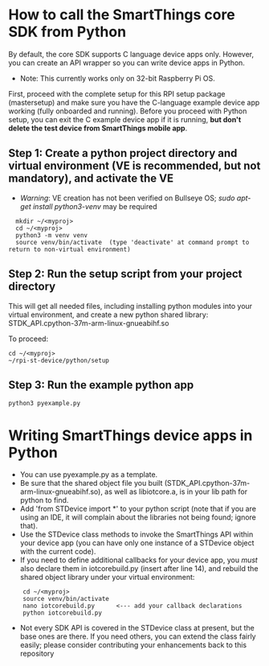 # How to call the SmartThings core SDK from Python

By default, the core SDK supports C language device apps only.  However, you can create an API wrapper so you can write device apps in Python.

- Note:  This currently works only on 32-bit Raspberry Pi OS. 

First, proceed with the complete setup for this RPI setup package (mastersetup) and make sure you have the C-language example device app working (fully onboarded and running).
Before you proceed with Python setup, you can exit the C example device app if it is running, **but don't delete the test device from SmartThings mobile app**.

## Step 1: Create a python project directory and virtual environment (VE is recommended, but not mandatory), and activate the VE
- *Warning*: VE creation has not been verified on Bullseye OS; *sudo apt-get install python3-venv* may be required
```
  mkdir ~/<myproj>
  cd ~/<myproj>
  python3 -m venv venv
  source venv/bin/activate  (type 'deactivate' at command prompt to return to non-virtual environment)
```
## Step 2: Run the setup script from your project directory
This will get all needed files, including installing python modules into your virtual environment, and create a new python shared library: STDK_API.cpython-37m-arm-linux-gnueabihf.so

To proceed:
```
cd ~/<myproj>
~/rpi-st-device/python/setup
```

## Step 3: Run the example python app
```
python3 pyexample.py
```


# Writing SmartThings device apps in Python
- You can use pyexample.py as a template.  
- Be sure that the shared object file you built (STDK_API.cpython-37m-arm-linux-gnueabihf.so), as well as libiotcore.a, is in your lib path for python to find.
- Add 'from STDevice import \*' to your python script (note that if you are using an IDE, it will complain about the libraries not being found; ignore that).
- Use the STDevice class methods to invoke the SmartThings API within your device app (you can have only one instance of a STDevice object with the current code).
- If you need to define additional callbacks for your device app, you *must* also declare them in iotcorebuild.py (insert after line 14), and rebuild the shared object library under your virtual environment:
```
    cd ~/<myproj>
    source venv/bin/activate
    nano iotcorebuild.py      <--- add your callback declarations
    python iotcorebuild.py
```
- Not every SDK API is covered in the STDevice class at present, but the base ones are there.  If you need others, you can extend the class fairly easily; please consider contributing your enhancements back to this repository
